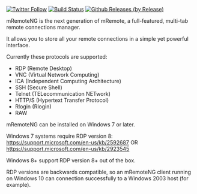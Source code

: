 [![Twitter Follow](https://img.shields.io/twitter/follow/mRemoteNG.svg?style=social&label=Follow&maxAge=2592000)]()
[![Build Status](http://ec2-52-39-111-114.us-west-2.compute.amazonaws.com:8080/buildStatus/icon?job=mRemoteNG/mRemoteNG/develop)](http://ec2-52-39-111-114.us-west-2.compute.amazonaws.com:8080/job/mRemoteNG/mRemoteNG/develop)
[![Github Releases (by Release)](https://img.shields.io/github/downloads/mRemoteNG/mRemoteNG/v1.74/total.svg)](https://github.com/mRemoteNG/mRemoteNG/releases/tag/v1.74)


mRemoteNG is the next generation of mRemote, a full-featured, multi-tab remote connections manager.

It allows you to store all your remote connections in a simple yet powerful interface.

Currently these protocols are supported:

 * RDP (Remote Desktop)
 * VNC (Virtual Network Computing)
 * ICA (Independent Computing Architecture)
 * SSH (Secure Shell)
 * Telnet (TELecommunication NETwork)
 * HTTP/S (Hypertext Transfer Protocol)
 * Rlogin (Rlogin)
 * RAW
 
mRemoteNG can be installed on Windows 7 or later.

Windows 7 systems require RDP version 8:
https://support.microsoft.com/en-us/kb/2592687 
OR
https://support.microsoft.com/en-us/kb/2923545

Windows 8+ support RDP version 8+ out of the box.

RDP versions are backwards compatible, so an mRemoteNG client running on Windows 10 can 
connection successfully to a Windows 2003 host (for example).